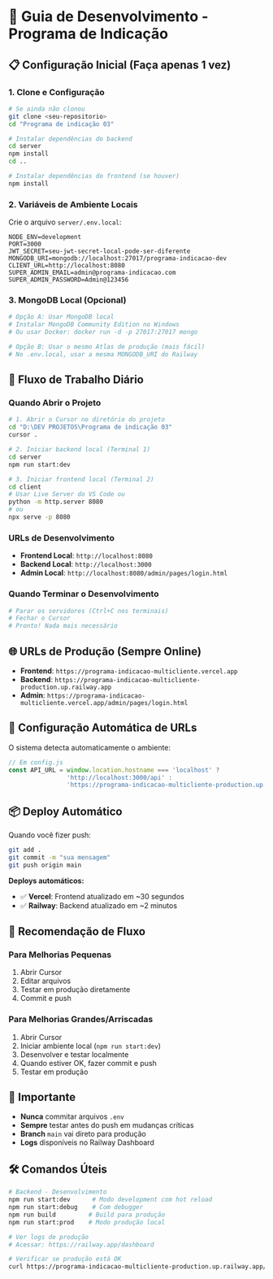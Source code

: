# 🚀 Guia de Desenvolvimento - Programa de Indicação

## 📋 Configuração Inicial (Faça apenas 1 vez)

### 1. Clone e Configuração
```bash
# Se ainda não clonou
git clone <seu-repositorio>
cd "Programa de indicação 03"

# Instalar dependências do backend
cd server
npm install
cd ..

# Instalar dependências do frontend (se houver)
npm install
```

### 2. Variáveis de Ambiente Locais
Crie o arquivo `server/.env.local`:

```env
NODE_ENV=development
PORT=3000
JWT_SECRET=seu-jwt-secret-local-pode-ser-diferente
MONGODB_URI=mongodb://localhost:27017/programa-indicacao-dev
CLIENT_URL=http://localhost:8080
SUPER_ADMIN_EMAIL=admin@programa-indicacao.com
SUPER_ADMIN_PASSWORD=Admin@123456
```

### 3. MongoDB Local (Opcional)
```bash
# Opção A: Usar MongoDB local
# Instalar MongoDB Community Edition no Windows
# Ou usar Docker: docker run -d -p 27017:27017 mongo

# Opção B: Usar o mesmo Atlas de produção (mais fácil)
# No .env.local, usar a mesma MONGODB_URI do Railway
```

## 🔄 Fluxo de Trabalho Diário

### Quando Abrir o Projeto
```bash
# 1. Abrir o Cursor no diretório do projeto
cd "D:\DEV PROJETOS\Programa de indicação 03"
cursor .

# 2. Iniciar backend local (Terminal 1)
cd server
npm run start:dev

# 3. Iniciar frontend local (Terminal 2)
cd client
# Usar Live Server do VS Code ou
python -m http.server 8080
# ou
npx serve -p 8080
```

### URLs de Desenvolvimento
- **Frontend Local**: `http://localhost:8080`
- **Backend Local**: `http://localhost:3000`
- **Admin Local**: `http://localhost:8080/admin/pages/login.html`

### Quando Terminar o Desenvolvimento
```bash
# Parar os servidores (Ctrl+C nos terminais)
# Fechar o Cursor
# Pronto! Nada mais necessário
```

## 🌐 URLs de Produção (Sempre Online)
- **Frontend**: `https://programa-indicacao-multicliente.vercel.app`
- **Backend**: `https://programa-indicacao-multicliente-production.up.railway.app`
- **Admin**: `https://programa-indicacao-multicliente.vercel.app/admin/pages/login.html`

## 🔀 Configuração Automática de URLs

O sistema detecta automaticamente o ambiente:

```javascript
// Em config.js
const API_URL = window.location.hostname === 'localhost' ? 
                'http://localhost:3000/api' : 
                'https://programa-indicacao-multicliente-production.up.railway.app/api';
```

## 📦 Deploy Automático

Quando você fizer push:
```bash
git add .
git commit -m "sua mensagem"
git push origin main
```

**Deploys automáticos:**
- ✅ **Vercel**: Frontend atualizado em ~30 segundos
- ✅ **Railway**: Backend atualizado em ~2 minutos

## 🎯 Recomendação de Fluxo

### Para Melhorias Pequenas
1. Abrir Cursor
2. Editar arquivos
3. Testar em produção diretamente
4. Commit e push

### Para Melhorias Grandes/Arriscadas
1. Abrir Cursor
2. Iniciar ambiente local (`npm run start:dev`)
3. Desenvolver e testar localmente
4. Quando estiver OK, fazer commit e push
5. Testar em produção

## 🚨 Importante

- **Nunca** commitar arquivos `.env` 
- **Sempre** testar antes do push em mudanças críticas
- **Branch** `main` vai direto para produção
- **Logs** disponíveis no Railway Dashboard

## 🛠️ Comandos Úteis

```bash
# Backend - Desenvolvimento
npm run start:dev      # Modo development com hot reload
npm run start:debug    # Com debugger
npm run build         # Build para produção
npm run start:prod    # Modo produção local

# Ver logs de produção
# Acessar: https://railway.app/dashboard

# Verificar se produção está OK
curl https://programa-indicacao-multicliente-production.up.railway.app/api/health
``` 